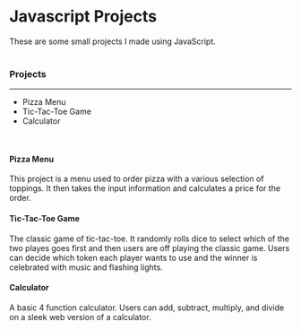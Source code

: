 # Javascript Projects

These are some small projects I made using JavaScript.
<br>
<br>
<h3>Projects</h3>
<hr>
<ul>
  <li>Pizza Menu</li>
  <li>Tic-Tac-Toe Game</li>
  <li>Calculator</li>
 </ul>
 <br>
 <h4>Pizza Menu</h4>
 This project is a menu used to order pizza with a various selection of toppings. It then takes the input information and calculates a price for the order.
 <br>
 <h4>Tic-Tac-Toe Game</h4>
 The classic game of tic-tac-toe. It randomly rolls dice to select which of the two playes goes first and then users are off playing the classic game. Users can decide which token each player wants to use and the winner is celebrated with music and flashing lights.
<br>
<h4>Calculator</h4>
A basic 4 function calculator. Users can add, subtract, multiply, and divide on a sleek web version of a calculator.
